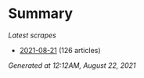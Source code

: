 # Summary
*Latest scrapes*
* [2021-08-21](https://github.com/nuuuwan/news_lk/blob/data/news_lk.2021-08-21.json) (126 articles)

*Generated at 12:12AM, August 22, 2021*